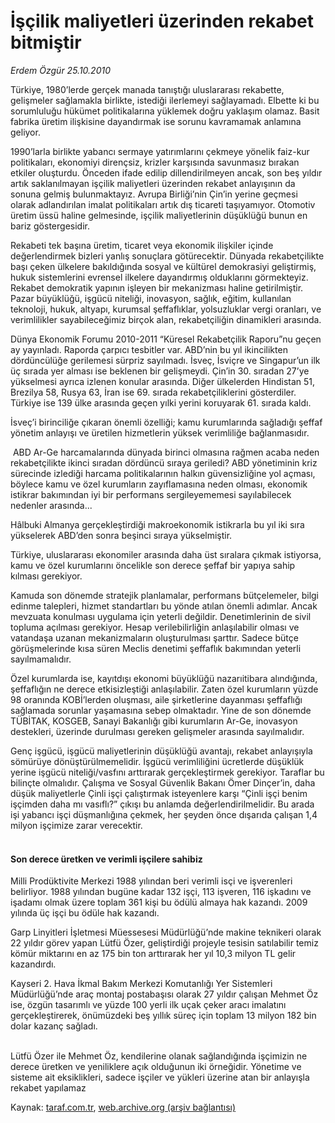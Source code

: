 # İşçilik maliyetleri üzerinden rekabet bitmiştir

*Erdem Özgür 25.10.2010*

<div class="yazi"><p>Türkiye, 1980’lerde gerçek manada tanıştığı uluslararası rekabette, gelişmeler sağlamakla birlikte, istediği ilerlemeyi sağlayamadı. Elbette ki bu sorumluluğu hükümet politikalarına yüklemek doğru yaklaşım olamaz. Basit fabrika üretim ilişkisine dayandırmak ise sorunu kavramamak anlamına geliyor. </p>
<p>1990’larla birlikte yabancı sermaye yatırımlarını çekmeye yönelik faiz-kur politikaları, ekonomiyi dirençsiz, krizler karşısında savunmasız bırakan etkiler oluşturdu. Önceden ifade edilip dillendirilmeyen ancak, son beş yıldır artık saklanılmayan işçilik maliyetleri üzerinden rekabet anlayışının da sonuna gelmiş bulunmaktayız. Avrupa Birliği’nin Çin’in yerine geçmesi olarak adlandırılan imalat politikaları artık dış ticareti taşıyamıyor. Otomotiv üretim üssü haline gelmesinde, işçilik maliyetlerinin düşüklüğü bunun en bariz göstergesidir. </p>
<p>Rekabeti tek başına üretim, ticaret veya ekonomik ilişkiler içinde değerlendirmek bizleri yanlış sonuçlara götürecektir. Dünyada rekabetçilikte başı çeken ülkelere bakıldığında sosyal ve kültürel demokrasiyi geliştirmiş, hukuk sistemlerini evrensel ilkelere dayandırmış olduklarını görmekteyiz. Rekabet demokratik yapının işleyen bir mekanizması haline getirilmiştir. Pazar büyüklüğü, işgücü niteliği, inovasyon, sağlık, eğitim, kullanılan teknoloji, hukuk, altyapı, kurumsal şeffaflıklar, yolsuzluklar vergi oranları, ve verimlilikler sayabileceğimiz birçok alan, rekabetçiliğin dinamikleri arasında. </p>
<p>Dünya Ekonomik Forumu 2010-2011 “Küresel Rekabetçilik Raporu”nu geçen ay yayınladı. Raporda çarpıcı tesbitler var. ABD’nin bu yıl ikincilikten dördüncülüğe gerilemesi sürpriz sayılmadı. İsveç, İsviçre ve Singapur’un ilk üç sırada yer alması ise beklenen bir gelişmeydi. Çin’in 30. sıradan 27’ye yükselmesi ayrıca izlenen konular arasında. Diğer ülkelerden Hindistan 51, Brezilya 58, Rusya 63, İran ise 69. sırada rekabetçiliklerini gösterdiler. Türkiye ise 139 ülke arasında geçen yılki yerini koruyarak 61. sırada kaldı. </p>
<p>İsveç’i birinciliğe çıkaran önemli özelliği; kamu kurumlarında sağladığı şeffaf yönetim anlayışı ve üretilen hizmetlerin yüksek verimliliğe bağlanmasıdır. </p>
<p> ABD Ar-Ge harcamalarında dünyada birinci olmasına rağmen acaba neden rekabetçilikte ikinci sıradan dördüncü sıraya geriledi? ABD yönetiminin kriz sürecinde izlediği harcama politikalarının halkın güvensizliğine yol açması, böylece kamu ve özel kurumların zayıflamasına neden olması, ekonomik istikrar bakımından iyi bir performans sergileyememesi sayılabilecek nedenler arasında...</p>
<p>Hâlbuki Almanya gerçekleştirdiği makroekonomik istikrarla bu yıl iki sıra yükselerek ABD’den sonra beşinci sıraya yükselmiştir.</p>
<p>Türkiye, uluslararası ekonomiler arasında daha üst sıralara çıkmak istiyorsa, kamu ve özel kurumlarını öncelikle son derece şeffaf bir yapıya sahip kılması gerekiyor. </p>
<p>Kamuda son dönemde stratejik planlamalar, performans bütçelemeler, bilgi edinme talepleri, hizmet standartları bu yönde atılan önemli adımlar. Ancak mevzuata konulması uygulama için yeterli değildir. Denetimlerinin de sivil topluma açılması gerekiyor. Hesap verilebilirliğin anlaşılabilir olması ve vatandaşa uzanan mekanizmaların oluşturulması şarttır. Sadece bütçe görüşmelerinde kısa süren Meclis denetimi şeffaflık bakımından yeterli sayılmamalıdır.</p>
<p>Özel kurumlarda ise, kayıtdışı ekonomi büyüklüğü nazarıitibara alındığında, şeffaflığın ne derece etkisizleştiği anlaşılabilir. Zaten özel kurumların yüzde 98 oranında KOBİ’lerden oluşması, aile şirketlerine dayanması şeffaflığı sağlamada sorunlar yaşamasına sebep olmaktadır. Yine de son dönemde TÜBİTAK, KOSGEB, Sanayi Bakanlığı gibi kurumların Ar-Ge, inovasyon destekleri, üzerinde durulması gereken gelişmeler arasında sayılmalıdır. </p>
<p>Genç işgücü, işgücü maliyetlerinin düşüklüğü avantajı, rekabet anlayışıyla sömürüye dönüştürülmemelidir. İşgücü verimliliğini ücretlerde düşüklük yerine işgücü niteliği/vasfını arttırarak gerçekleştirmek gerekiyor. Taraflar bu bilinçte olmalıdır. Çalışma ve Sosyal Güvenlik Bakanı Ömer Dinçer’in, daha düşük maliyetlerle Çinli işçi çalıştırmak isteyenlere karşı “Çinli işçi benim işçimden daha mı vasıflı?” çıkışı bu anlamda değerlendirilmelidir. Bu arada işi yabancı işçi düşmanlığına çekmek, her şeyden önce dışarıda çalışan 1,4 milyon işçimize zarar verecektir. </p>
<h4><br/>Son derece üretken ve verimli işçilere sahibiz</h4>
<p>Milli Prodüktivite Merkezi 1988 yılından beri verimli isçi ve işverenleri belirliyor. 1988 yılından bugüne kadar 132 işçi, 113 işveren, 116 işkadını ve işadamı olmak üzere toplam 361 kişi bu ödülü almaya hak kazandı. 2009 yılında üç işçi bu ödüle hak kazandı.</p>
<p>Garp Linyitleri İşletmesi Müessesesi Müdürlüğü’nde makine teknikeri olarak 22 yıldır görev yapan Lütfü Özer, geliştirdiği projeyle tesisin satılabilir temiz kömür miktarını en az 175 bin ton arttırarak her yıl 10,3 milyon TL gelir kazandırdı. </p>
<p>Kayseri 2. Hava İkmal Bakım Merkezi Komutanlığı Yer Sistemleri Müdürlüğü’nde araç montaj postabaşısı olarak 27 yıldır çalışan Mehmet Öz ise, özgün tasarımlı ve yüzde 100 yerli ilk uçak çeker aracı imalatını gerçekleştirerek, önümüzdeki beş yıllık süreç için toplam 13 milyon 182 bin dolar kazanç sağladı.</p><br/>Lütfü Özer ile Mehmet Öz, kendilerine olanak sağlandığında işçimizin ne derece üretken ve yeniliklere açık olduğunun iki örneğidir. Yönetime ve sisteme ait eksiklikleri, sadece işçiler ve yükleri üzerine atan bir anlayışla rekabet yapılamaz</div>

Kaynak: [taraf.com.tr](http://www.taraf.com.tr:80/erdem-ozgur/makale-iscilik-maliyetleri-uzerinden-rekabet-bitmistir.htm), [web.archive.org (arşiv bağlantısı)](http://web.archive.org/web/20101027074045/http://www.taraf.com.tr:80/erdem-ozgur/makale-iscilik-maliyetleri-uzerinden-rekabet-bitmistir.htm)
